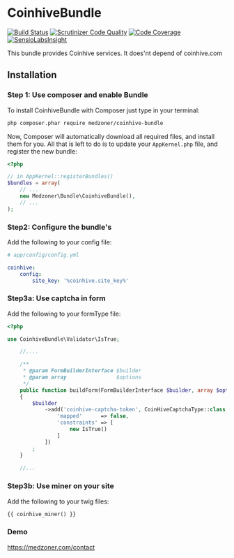 # CoinhiveBundle

[![Build Status](https://api.travis-ci.org/Medzoner/CoinhiveBundle.svg)](https://travis-ci.org/medzoner/CoinhiveBundle)
[![Scrutinizer Code Quality](https://scrutinizer-ci.com/g/Medzoner/CoinhiveBundle/badges/quality-score.png?b=master)](https://scrutinizer-ci.com/g/Youshido/GraphQL/?branch=master)
[![Code Coverage](https://scrutinizer-ci.com/g/Medzoner/CoinhiveBundle/badges/coverage.png?b=master)](https://scrutinizer-ci.com/g/Youshido/GraphQL/?branch=master)
[![SensioLabsInsight](https://insight.sensiolabs.com/projects/69023c14-bb3b-4ae8-bf1a-31a7aa7bd228/mini.png)](https://insight.sensiolabs.com/projects/8b8ab2a2-32fb-4298-a986-b75ca523c7c9)

This bundle provides Coinhive services. It does'nt depend of coinhive.com

## Installation

### Step 1: Use composer and enable Bundle

To install CoinhiveBundle with Composer just type in your terminal:

```bash
php composer.phar require medzoner/coinhive-bundle
```

Now, Composer will automatically download all required files, and install them
for you. All that is left to do is to update your ``AppKernel.php`` file, and
register the new bundle:

```php
<?php

// in AppKernel::registerBundles()
$bundles = array(
    // ...
    new Medzoner\Bundle\CoinhiveBundle(),
    // ...
);
```

### Step2: Configure the bundle's

Add the following to your config file:

```yaml
# app/config/config.yml

coinhive:
    config:
        site_key: '%coinhive.site_key%'
```

### Step3a: Use captcha in form

Add the following to your formType file:

```php
<?php

use CoinhiveBundle\Validator\IsTrue;

    //....

    /**
     * @param FormBuilderInterface $builder
     * @param array                $options
     */
    public function buildForm(FormBuilderInterface $builder, array $options)
    {
        $builder
            ->add('coinhive-captcha-token', CoinHiveCaptchaType::class, [
                'mapped'      => false,
                'constraints' => [
                    new IsTrue()
                ]
            ])
        ;
    }
    
    //...
```

### Step3b: Use miner on your site

Add the following to your twig files:

```html
{{ coinhive_miner() }}
```

### Demo

https://medzoner.com/contact
